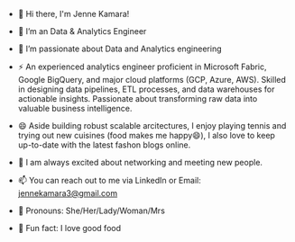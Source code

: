 - 👋 Hi there, I'm Jenne Kamara!
  
- 🔭 I’m an Data & Analytics Engineer
  
- 🌱 I’m passionate about Data and Analytics engineering
  
- ⚡ An experienced analytics engineer proficient in Microsoft Fabric, Google BigQuery, and major cloud platforms (GCP, Azure, AWS). Skilled in designing data pipelines, ETL processes, and data warehouses for actionable insights. Passionate about transforming raw data into valuable business intelligence.
  
- 😄 Aside building robust scalable arcitectures, I enjoy playing tennis and trying out new cuisines (food makes me happy😄), I also love to keep up-to-date with the latest fashon blogs online.
  
- 👯 I am always excited about networking and meeting new people.
  
- 📫 You can reach out to me via LinkedIn or Email: jennekamara3@gmail.com
  
- 💬 Pronouns: She/Her/Lady/Woman/Mrs
  
- 👯 Fun fact: I love good food 
